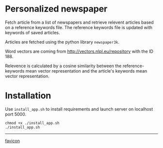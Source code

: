 # Personalized newspaper

Fetch article from a list of newspapers and retrieve relevent articles based on a reference keywords file. The reference keywords file is updated with keywords of saved articles. 

Articles are fetched using the python library `newspaper3k`.

Word vectors are coming from http://vectors.nlpl.eu/repository with the ID 188.

Relevence is calculated by a cosine similarity between the reference-keywords mean vector representation and the article's keywords mean vector representation.

# Installation

Use `install_app.sh` to install requirements and launch server on localhost port 5000.

```
chmod +x ./install_app.sh
./install_app.sh
```

---
[favicon](https://www.flaticon.com/free-icons/paper)
